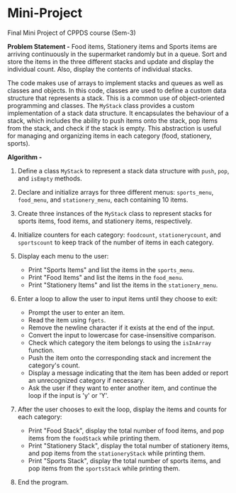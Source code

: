 # Mini-Project
Final Mini Project of CPPDS course (Sem-3)  
                                                                                                                                                                                                                                                                                                                                                                                                                                                                                                                                                                                                                                                                                                                                                                                                                                                                                
      
**Problem Statement -** Food items, Stationery items and Sports items are arriving continuously in the supermarket randomly but in a queue. 
Sort and store the items in the three different stacks and update and display the individual count. Also, display the contents of individual stacks.


The code makes use of arrays to implement stacks and queues as well as classes and objects.
In this code, classes are used to define a custom data structure that represents a stack. This is a common use of object-oriented programming and classes.
The `MyStack` class provides a custom implementation of a stack data structure. It encapsulates the behaviour of a stack, which includes the ability to push items onto the stack, pop items from the stack, and check if the stack is empty. This abstraction is useful for managing and organizing items in each category (food, stationery, sports).



**Algorithm -** 
1. Define a class `MyStack` to represent a stack data structure with `push`, `pop`, and `isEmpty` methods.

2. Declare and initialize arrays for three different menus: `sports_menu`, `food_menu`, and `stationery_menu`, each containing 10 items.

3. Create three instances of the `MyStack` class to represent stacks for sports items, food items, and stationery items, respectively.

4. Initialize counters for each category: `foodcount`, `stationerycount`, and `sportscount` to keep track of the number of items in each category.

5. Display each menu to the user:
   - Print "Sports Items" and list the items in the `sports_menu`.
   - Print "Food Items" and list the items in the `food_menu`.
   - Print "Stationery Items" and list the items in the `stationery_menu`.

6. Enter a loop to allow the user to input items until they choose to exit:
   - Prompt the user to enter an item.
   - Read the item using `fgets`.
   - Remove the newline character if it exists at the end of the input.
   - Convert the input to lowercase for case-insensitive comparison.
   - Check which category the item belongs to using the `isInArray` function.
   - Push the item onto the corresponding stack and increment the category's count.
   - Display a message indicating that the item has been added or report an unrecognized category if necessary.
   - Ask the user if they want to enter another item, and continue the loop if the input is 'y' or 'Y'.

7. After the user chooses to exit the loop, display the items and counts for each category:
   - Print "Food Stack", display the total number of food items, and pop items from the `foodStack` while printing them.
   - Print "Stationery Stack", display the total number of stationery items, and pop items from the `stationeryStack` while printing them.
   - Print "Sports Stack", display the total number of sports items, and pop items from the `sportsStack` while printing them.

8. End the program.


